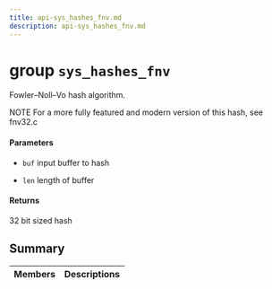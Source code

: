 ```yaml
---
title: api-sys_hashes_fnv.md
description: api-sys_hashes_fnv.md
---
```

# group `sys_hashes_fnv` 

Fowler–Noll–Vo hash algorithm.

NOTE For a more fully featured and modern version of this hash, see fnv32.c

#### Parameters
* `buf` input buffer to hash 

* `len` length of buffer 

#### Returns
32 bit sized hash

## Summary

 Members                        | Descriptions                                
--------------------------------|---------------------------------------------


